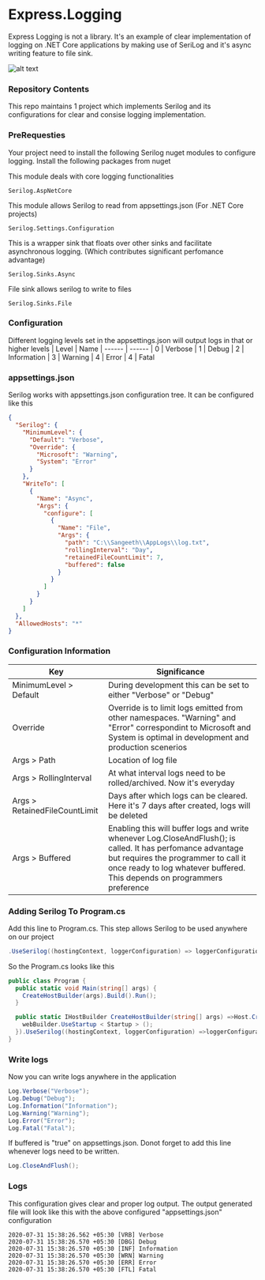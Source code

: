 # Express.Logging

Express Logging is not a library. It's an example of clear implementation of logging on .NET Core applications by making use of SeriLog and it's async writing feature to file sink.

![alt text](https://d585tldpucybw.cloudfront.net/sfimages/default-source/productsimages/justmock/justmock__net_770.png?sfvrsn=b4522579_1)

### Repository Contents
This repo maintains 1 project which implements Serilog and its configurations for clear and consise logging implementation.

### PreRequesties
Your project need to install the following Serilog nuget modules to configure logging. Install the following packages from nuget

This module deals with core logging functionalities
```nuget
Serilog.AspNetCore
```
This module allows Serilog to read from appsettings.json (For .NET Core projects)
```nuget
Serilog.Settings.Configuration
```
This is a wrapper sink that floats over other sinks and facilitate asynchronous logging. (Which contributes significant perfomance advantage)
```nuget
Serilog.Sinks.Async
```
File sink allows serilog to write to files
```nuget
Serilog.Sinks.File
```

### Configuration
Different logging levels set in the appsettings.json will output logs in that or higher levels
| Level | Name
| ------ | ------
| 0 | Verbose
| 1 | Debug
| 2 | Information
| 3 | Warning
| 4 | Error
| 4 | Fatal
### appsettings.json
Serilog works with appsettings.json configuration tree. It can be configured like this
```json
{
  "Serilog": {
    "MinimumLevel": {
      "Default": "Verbose",
      "Override": {
        "Microsoft": "Warning",
        "System": "Error"
      }
    },
    "WriteTo": [
      {
        "Name": "Async",
        "Args": {
          "configure": [
            {
              "Name": "File",
              "Args": {
                "path": "C:\\Sangeeth\\AppLogs\\log.txt",
                "rollingInterval": "Day",
                "retainedFileCountLimit": 7,
                "buffered": false
              }
            }
          ]
        }
      }
    ]
  },
  "AllowedHosts": "*"
}
```
### Configuration Information
| Key | Significance
| ------ | ------
| MinimumLevel > Default | During development this can be set to either "Verbose" or "Debug"
| Override | Override is to limit logs emitted from other namespaces. "Warning" and "Error" correspondint to Microsoft and System is optimal in development and production scenerios
| Args > Path | Location of log file
| Args > RollingInterval | At what interval logs need to be rolled/archived. Now it's everyday
| Args > RetainedFileCountLimit | Days after which logs can be cleared. Here it's 7 days after created, logs will be deleted
| Args > Buffered | Enabling this will buffer logs and write whenever Log.CloseAndFlush(); is called. It has perfomance advantage but requires the programmer to call it once ready to log whatever buffered. This depends on programmers preference

### Adding Serilog To Program.cs
Add this line to Program.cs.
This step allows Serilog to be used anywhere on our project
```csharp
.UseSerilog((hostingContext, loggerConfiguration) => loggerConfiguration.ReadFrom.Configuration(hostingContext.Configuration));
```
So the Program.cs looks like this
```csharp
public class Program {
  public static void Main(string[] args) {
    CreateHostBuilder(args).Build().Run();
  }

  public static IHostBuilder CreateHostBuilder(string[] args) =>Host.CreateDefaultBuilder(args).ConfigureWebHostDefaults(webBuilder =>{
    webBuilder.UseStartup < Startup > ();
  }).UseSerilog((hostingContext, loggerConfiguration) =>loggerConfiguration.ReadFrom.Configuration(hostingContext.Configuration));
}
```
### Write logs
Now you can write logs anywhere in the application
```csharp
Log.Verbose("Verbose");
Log.Debug("Debug");
Log.Information("Information");
Log.Warning("Warning");
Log.Error("Error");
Log.Fatal("Fatal");
```
If buffered is "true" on appsettings.json. Donot forget to add this line whenever logs need to be written.
```csharp
Log.CloseAndFlush();
```
### Logs
This configuration gives clear and proper log output. The output generated file will look like this with the above configured "appsettings.json" configuration
```text
2020-07-31 15:38:26.562 +05:30 [VRB] Verbose
2020-07-31 15:38:26.570 +05:30 [DBG] Debug
2020-07-31 15:38:26.570 +05:30 [INF] Information
2020-07-31 15:38:26.570 +05:30 [WRN] Warning
2020-07-31 15:38:26.570 +05:30 [ERR] Error
2020-07-31 15:38:26.570 +05:30 [FTL] Fatal
```
